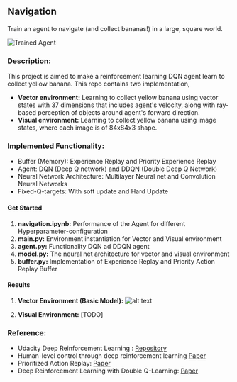 [//]: # (Image References)

[image1]: https://user-images.githubusercontent.com/10624937/42135619-d90f2f28-7d12-11e8-8823-82b970a54d7e.gif "Trained Agent"

Navigation
-----------

Train an agent to navigate (and collect bananas!) in a large, square world.  

![Trained Agent][image1]

### Description:
This project is aimed to make a reinforcement learning DQN agent learn to collect yellow banana. This repo contains two implementation, 
   * **Vector environment:** Learning to collect yellow banana using vector states with 37 dimensions that includes agent's velocity, along with ray-based perception of objects around agent's forward direction.
   * **Visual environment:** Learning to collect yellow banana using image states, where each image is of 84x84x3 shape. 
   
### Implemented Functionality:
   * Buffer (Memory): Experience Replay and Priority Experience Replay
   * Agent: DQN (Deep Q network) and DDQN (Double Deep Q Network)
   * Neural Network Architecture: Multilayer Neural net and Convolution Neural Networks
   * Fixed-Q-targets: With soft update and Hard Update   

#### Get Started
   1) **navigation.ipynb:** Performance of the Agent for different Hyperparameter-configuration   
   2) **main.py:** Environment instantiation for Vector and Visual environment
   3) **agent.py:** Functionality DQN ad DDQN agent
   4) **model.py:** The neural net architecture for vector and visual environment
   5) **buffer.py:** Implementation of Experience Replay and Priority Action Replay Buffer 

#### Results

   1) **Vector Environment (Basic Model):**
     ![alt text](https://github.com/Sardhendu/DeepRL/blob/master/collect_banana/images/model1_score_plot.png)
     
   2) **Visual Environment:** [TODO]
   
    
### Reference:

* Udacity Deep Reinforcement Learning : [Repository](https://github.com/udacity/deep-reinforcement-learning)
* Human-level control through deep reinforcement learning [Paper](https://web.stanford.edu/class/psych209/Readings/MnihEtAlHassibis15NatureControlDeepRL.pdf)
* Prioritized Action Replay: [Paper](https://arxiv.org/pdf/1511.05952.pdf)
* Deep Reinforcement Learning with Double Q-Learning: [Paper](https://arxiv.org/pdf/1509.06461.pdf) 

